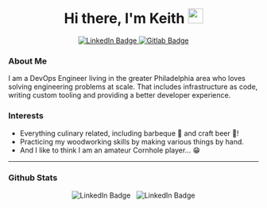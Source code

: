 
<h1 align="center">
  Hi there, I'm Keith <img src="https://media.giphy.com/media/hvRJCLFzcasrR4ia7z/giphy.gif" width="30px"/>
</h1>

<div align="center" id="badges">
  <a href="https://www.linkedin.com/in/keith-craley/">
    <img src="https://img.shields.io/badge/LinkedIn-blue?style=for-the-badge&logo=linkedin&logoColor=white" alt="LinkedIn Badge"/>
  </a>
  <a href="https://gitlab.com/kcraley/">
    <img src="https://img.shields.io/badge/Gitlab-orange?style=for-the-badge&logo=gitlab&logoColor=white" alt="Gitlab Badge"/>
  </a>
</div>

### About Me

I am a DevOps Engineer living in the greater Philadelphia area who loves solving engineering problems at scale.  That includes infrastructure as code, writing custom tooling and providing a better developer experience.

### Interests

* Everything culinary related, including barbeque :meat_on_bone: and craft beer :beers:!
* Practicing my woodworking skills by making various things by hand.
* And I like to think I am an amateur Cornhole player... :grin:

---

### Github Stats

<div align="center" id="stats">
  <img src="http://github-readme-streak-stats.herokuapp.com/?user=kcraley&theme=dark&background=000000" alt="LinkedIn Badge"/> &nbsp;
  <img src="https://github-readme-stats.vercel.app/api/top-langs/?username=kcraley&layout=compact&theme=vision-friendly-dark" alt="LinkedIn Badge"/>
</div>

<!--
**kcraley/kcraley** is a ✨ _special_ ✨ repository because its `README.md` (this file) appears on your GitHub profile.

Here are some ideas to get you started:

- 🔭 I’m currently working on ...
- 🌱 I’m currently learning ...
- 👯 I’m looking to collaborate on ...
- 🤔 I’m looking for help with ...
- 💬 Ask me about ...
- 📫 How to reach me: ...
- 😄 Pronouns: ...
- ⚡ Fun fact: ...
-->
